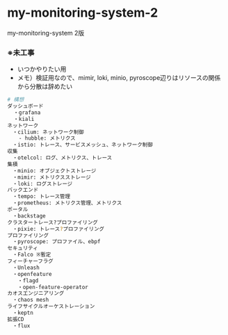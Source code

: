 # my-monitoring-system-2
my-monitoring-system 2版
### ※未工事

- いつかやりたい用
- メモ）検証用なので、mimir, loki, minio, pyroscope辺りはリソースの関係から分散は辞めたい

```bash
# 構想
ダッシュボード
  ・grafana
  ・kiali
ネットワーク
　・cilium: ネットワーク制御
  　- hubble: メトリクス
　・istio: トレース、サービスメッシュ、ネットワーク制御
収集
　・otelcol: ログ、メトリクス、トレース
集積
　・minio: オブジェクトストレージ
　・mimir: メトリクスストレージ
　・loki: ログストレージ
バックエンド
　・tempo: トレース管理
　・prometheus: メトリクス管理、メトリクス
ポータル
　・backstage
クラスタートレース?プロファイリング
　・pixie: トレース?プロファイリング
プロファイリング
　・pyroscope: プロファイル、ebpf
セキュリティ
　・Falco ※暫定
フィーチャーフラグ
　・Unleash
　・openfeature
　　・flagd
　　・open-feature-operator
カオスエンジニアリング
　・chaos mesh
ライフサイクルオーケストレーション
　・keptn
拡張CD
　・flux

```
